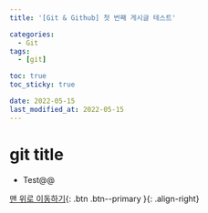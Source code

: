 ```yaml
---
title: '[Git & Github] 첫 번째 게시글 테스트'

categories:
  - Git
tags:
  - [git]

toc: true
toc_sticky: true

date: 2022-05-15
last_modified_at: 2022-05-15
---
```


# git title

- Test@@

[맨 위로 이동하기](#){: .btn .btn--primary }{: .align-right}
